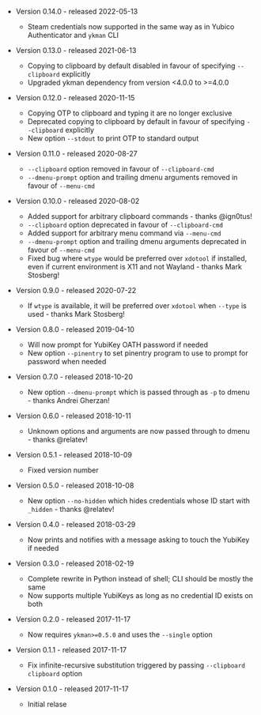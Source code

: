 - Version 0.14.0 - released 2022-05-13
  - Steam credentials now supported in the same way as in Yubico Authenticator
    and `ykman` CLI

- Version 0.13.0 - released 2021-06-13
  - Copying to clipboard by default disabled in favour of specifying
    `--clipboard` explicitly
  - Upgraded ykman dependency from version <4.0.0 to >=4.0.0

- Version 0.12.0 - released 2020-11-15
  - Copying OTP to clipboard and typing it are no longer exclusive
  - Deprecated copying to clipboard by default in favour of specifying
    `--clipboard` explicitly
  - New option `--stdout` to print OTP to standard output

- Version 0.11.0 - released 2020-08-27
  - `--clipboard` option removed in favour of `--clipboard-cmd`
  - `--dmenu-prompt` option and trailing dmenu arguments removed in favour of
    `--menu-cmd`

- Version 0.10.0 - released 2020-08-02
  - Added support for arbitrary clipboard commands - thanks @ign0tus!
  - `--clipboard` option deprecated in favour of `--clipboard-cmd`
  - Added support for arbitrary menu command via `--menu-cmd`
  - `--dmenu-prompt` option and trailing dmenu arguments deprecated in favour of
    `--menu-cmd`
  - Fixed bug where `wtype` would be preferred over `xdotool` if installed, even
    if current environment is X11 and not Wayland - thanks Mark Stosberg!

- Version 0.9.0 - released 2020-07-22
  - If `wtype` is available, it will be preferred over `xdotool` when `--type`
    is used - thanks Mark Stosberg!

- Version 0.8.0 - released 2019-04-10
  - Will now prompt for YubiKey OATH password if needed
  - New option `--pinentry` to set pinentry program to use to prompt for
    password when needed

- Version 0.7.0 - released 2018-10-20
  - New option `--dmenu-prompt` which is passed through as `-p` to dmenu -
    thanks Andrei Gherzan!

- Version 0.6.0 - released 2018-10-11
  - Unknown options and arguments are now passed through to dmenu - thanks
    @relatev!

- Version 0.5.1 - released 2018-10-09
  - Fixed version number

- Version 0.5.0 - released 2018-10-08
  - New option `--no-hidden` which hides credentials whose ID start with
    `_hidden` - thanks @relatev!

- Version 0.4.0 - released 2018-03-29
  - Now prints and notifies with a message asking to touch the YubiKey if needed

- Version 0.3.0 - released 2018-02-19
  - Complete rewrite in Python instead of shell; CLI should be mostly the same
  - Now supports multiple YubiKeys as long as no credential ID exists on both

- Version 0.2.0 - released 2017-11-17
  - Now requires `ykman>=0.5.0` and uses the `--single` option

- Version 0.1.1 - released 2017-11-17
  - Fix infinite-recursive substitution triggered by passing
    `--clipboard clipboard` option

- Version 0.1.0 - released 2017-11-17
  - Initial relase
